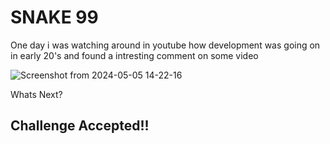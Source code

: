 # SNAKE 99

One day i was watching around in youtube how development was going on in early 20's and found a intresting comment on some video

![Screenshot from 2024-05-05 14-22-16](https://github.com/amanraox/Snake_99/assets/67886237/106990c2-8223-447c-ab33-72139944cdbe)

Whats Next?

## Challenge Accepted!!
